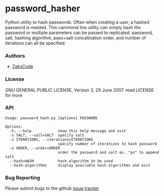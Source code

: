 # password_hasher
Python utility to hash passwords. Often when creating a user, a hashed password is needed. This cammond line utility can simply hash the password or multiple parameters can be passed to replicated. password, salt, hashing algorithm, pass+salt concatination order, and number of iterations can all be specified.

### Authors
 * [ZaksCode](http://zakscode.com)

### License
GNU GENERAL PUBLIC LICENSE, Version 3, 29 June 2007. read LICENSE for more

### API
```
Usage: password_hash.py [options] PASSWORD

Options:
  -h, --help            show this help message and exit
  -s SALT, --salt=SALT  specify salt
  -i ITERATIONS, --iterations=ITERATIONS
                        specify number of iterations to hash password
  -o ORDER, --order=ORDER
                        order the password and salt ex. "ps" to append salt
  --hash=HASH           hash algorithm to be used
  --hash-algorithms     display available hash algorithms and exit
```

### Bug Reporting
Please submit bugs to the github [issue tracker](https://github.com/zaktimson/password_hasher/issues)
